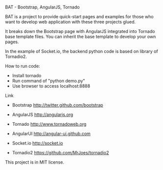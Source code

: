 BAT - Bootstrap, AngularJS, Tornado

BAT is a project to provide quick-start pages and examples for those who want to develop web application with these three projects glued.

It breaks down the Bootstrap page with AngularJS integrated into Tornado base template files. You can inherit the base template to develop your own pages.   

In the example of Socket.io, the backend python code is based on library of Tornadio2.

How to run code:

* Install tornado 
* Run command of "python demo.py"
* Use browser to access localhost:8888 

Link
* Bootstrap 
http://twitter.github.com/bootstrap

* AngularJS 
http://angularjs.org

* Tornado
http://www.tornadoweb.org

* AngularUI
http://angular-ui.github.com

* Socket.io
http://socket.io

* Tornadio2
https://github.com/MrJoes/tornadio2

This project is in MIT license.
